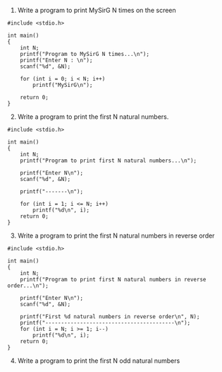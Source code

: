 1. Write a program to print MySirG N times on the screen
```
#include <stdio.h>

int main()
{
    int N;
    printf("Program to MySirG N times...\n");
    printf("Enter N : \n");
    scanf("%d", &N);

    for (int i = 0; i < N; i++)
        printf("MySirG\n");

    return 0;
}
```
2. Write a program to print the first N natural numbers.
```
#include <stdio.h>

int main()
{
    int N;
    printf("Program to print first N natural numbers...\n");

    printf("Enter N\n");
    scanf("%d", &N);

    printf("-------\n");

    for (int i = 1; i <= N; i++)
        printf("%d\n", i);
    return 0;
}
```
3. Write a program to print the first N natural numbers in reverse order
```
#include <stdio.h>

int main()
{
    int N;
    printf("Program to print first N natural numbers in reverse order...\n");

    printf("Enter N\n");
    scanf("%d", &N);

    printf("First %d natural numbers in reverse order\n", N);
    printf("-----------------------------------------\n");
    for (int i = N; i >= 1; i--)
        printf("%d\n", i);
    return 0;
}
```
4. Write a program to print the first N odd natural numbers
